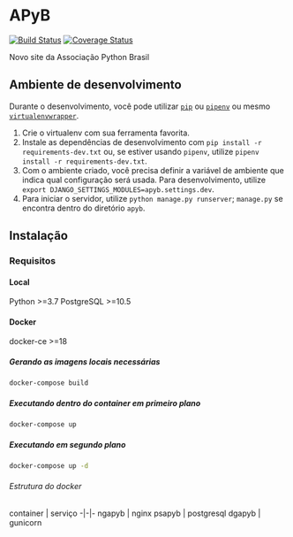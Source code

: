 # APyB

[![Build Status](https://travis-ci.org/pythonbrasil/apyb.svg?branch=master)](https://travis-ci.org/pythonbrasil/apyb)
[![Coverage Status](https://coveralls.io/repos/github/pythonbrasil/apyb/badge.svg?branch=master)](https://coveralls.io/github/pythonbrasil/apyb?branch=master)

Novo site da Associação Python Brasil

## Ambiente de desenvolvimento

Durante o desenvolvimento, você pode utilizar
[`pip`](https://pip.pypa.io/en/stable/installing/) ou 
[`pipenv`](https://pipenv.readthedocs.io/en/latest/) ou mesmo
[`virtualenvwrapper`](https://virtualenvwrapper.readthedocs.io/en/latest/install.html). 

1. Crie o virtualenv com sua ferramenta favorita.
2. Instale as dependências de desenvolvimento com 
   `pip install -r requirements-dev.txt` ou, se estiver 
   usando `pipenv`, utilize 
   `pipenv install -r requirements-dev.txt`.
3. Com o ambiente criado, você precisa definir a variável de ambiente que
   indica qual configuração será usada. Para desenvolvimento, utilize
   `export DJANGO_SETTINGS_MODULES=apyb.settings.dev`.
4. Para iniciar o servidor, utilize `python manage.py runserver`; `manage.py`
   se encontra dentro do diretório `apyb`.

## Instalação

### Requisitos 

#### Local

Python >=3.7
PostgreSQL >=10.5

#### Docker

docker-ce >=18

##### Gerando as imagens locais necessárias

```sh
docker-compose build
```

##### Executando dentro do container em primeiro plano

```sh
docker-compose up
```

##### Executando em segundo plano

```sh
docker-compose up -d
```

###### Estrutura do docker

container | serviço
-|-|-
ngapyb | nginx
psapyb | postgresql
dgapyb | gunicorn
